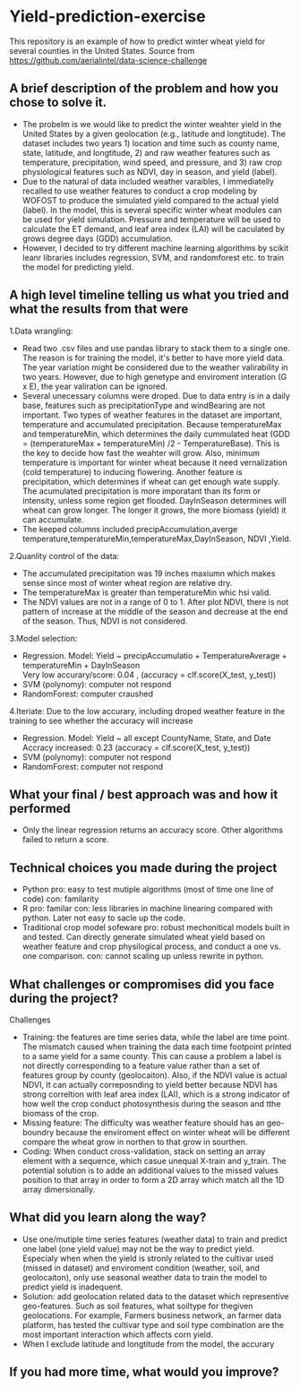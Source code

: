 # Yield-prediction-exercise
This repository is an example of how to predict winter wheat yield for several counties in the United States.
Source from https://github.com/aerialintel/data-science-challenge

## A brief description of the problem and how you chose to solve it.

- The probelm is we would like to predict the winter weahter yield in the United States by a given geolocation (e.g., latitude and longtitude). The dataset includes two years 1) location and time such as county name, state, latitude, and longtitude, 2) and raw weather features such as temperature, precipitation, wind speed, and pressure, and 3) raw crop physiological features such as NDVI, day in season, and yield (label).  
- Due to the natural of data included weather varaibles, I immediatelly recalled to use weather features to conduct a crop modeling by WOFOST to produce the simulated yield compared to the actual yield (label). In the model, this is several specific winter wheat modules can be used for yield simulation. Pressure and temperature will be used to calculate the ET demand, and leaf area index (LAI) will be caculated by grows degree days (GDD) accumulation.
- However, I decided to try different machine learning algorithms by scikit leanr libraries includes regression, SVM, and randomforest etc. to train the model for predicting yield. 

## A high level timeline telling us what you tried and what the results from that were

1.Data wrangling:
- Read two .csv files and use pandas library to stack them to a single one. The reason is for training the model, it's better to have more yield data. The year variation might be considered due to the weather valirability in two years. However, due to high genetype and enviroment interation (G x E), the year valiration can be ignored.
- Several unecessary columns were droped. Due to data entry is in a daily base, features such as precipitationType and windBearing are not important. Two types of weather features in the dataset are important, temperature and accumulated precipitation. Because temperatureMax and temperatureMin, which determines the daily cummulated heat (GDD = (temperatureMax + temperatureMin) /2 - TemperatureBase). This is the key to decide how fast the weahter will grow. Also, minimum temperature is important for winter wheat because it need vernalization (cold temperature) to inducing flowering. Another feature is precipitation, which determines if wheat can get enough wate supply. The acumulated precipitation is more imporatant than its form or intensity, unless some region get flooded. DayInSeason determines will wheat can grow longer. The longer it grows, the more biomass (yield) it can accumulate.
- The keeped columns included precipAccumulation,averge temperature,temperatureMin,temperatureMax,DayInSeason, NDVI ,Yield.

2.Quanlity control of the data:
- The accumulated precipitation was 19 inches maxiumn which makes sense since most of winter wheat region are relative dry. 
- The temperatureMax is greater than temperatureMin whic hsi valid. 
- The NDVI values are not in a range of 0 to 1. After plot NDVI, there is not pattern of increase at the middle of the season and decrease at the end of the season. Thus, NDVI is not considered. 

3.Model selection:
- Regression. Model: Yield ~ precipAccumulatio + TemperatureAverage + temperatureMin + DayInSeason    
  Very low accurary/score: 0.04 , (accuracy = clf.score(X_test, y_test))
- SVM (polynomy): computer not respond
- RandomForest: computer craushed

4.Iteriate:
  Due to the low accurary, including droped weather feature in the training to see whether the accuracy will increase
- Regression. Model: Yield ~ all except CountyName, State, and Date    
  Accracy increased: 0.23 (accuracy = clf.score(X_test, y_test))
- SVM (polynomy): computer not respond
- RandomForest: computer not respond

## What your final / best approach was and how it performed
-  Only the linear regression returns an accuracy score. Other algorithms failed to return a score.

## Technical choices you made during the project

-  Python
   pro: easy to test mutiple algorithms (most of time one line of code)
   con: familarity 
-  R
   pro: familar
   con: less libraries in machine linearing compared with python. Later not easy to sacle up the code.
-  Traditional crop model sofeware
   pro: robust mechonitical models built in and tested. Can directly generate simulated wheat yield based on weather feature and crop      physilogical process, and conduct a one vs. one comparison. 
   con: cannot scaling up unless rewrite in python.

## What challenges or compromises did you face during the project?
Challenges
- Training: the features are time series data, while the label are time point. The mismatch caused when training the data each time footpoint printed to a same yield for a same county. This can cause a problem a label is not directly corresponding to a feature value rather than a set of features group by county (geolocaiton). Also, if the NDVI value is actual NDVI, It can actually correposnding to yield better because NDVI has strong correltion with leaf area index (LAI), which is a strong indicator of how well the crop conduct photosynthesis during the season and tthe biomass of the crop.  
- Missing feature: The difficulty was weather feature should has an geo-boundry because the enviroment effect on winter wheat will be different compare the wheat grow in northen to that grow in sourthen.
- Coding: When conduct cross-validation, stack on setting an array element with a sequence, which casue unequal X-train and y_train. The potential solution is to adde an additional values to the missed values position to that array in order to form a 2D array which match all the 1D array dimersionally.

## What did you learn along the way?

-  Use one/mutiple time series features (weather data) to train and predict one label (one yield value) may not be the way to predict yield. Especialy when when the yield is stronly related to the cultivar used (missed in dataset) and enviroment condition (weather, soil, and geolocaiton), only use seasonal weather data to train the model to predict yield is inadequent. 
-  Solution: add geolocation related data to the dataset which representive geo-features. Such as soil features, what soiltype for thegiven geolocations. For example, Farmers business network, an farmer data platform, has tested the cultivar type and soil type combination are the most important interaction which affects corn yield. 
-  When I exclude latitude and longtitude from the model, the accurary 
## If you had more time, what would you improve?



